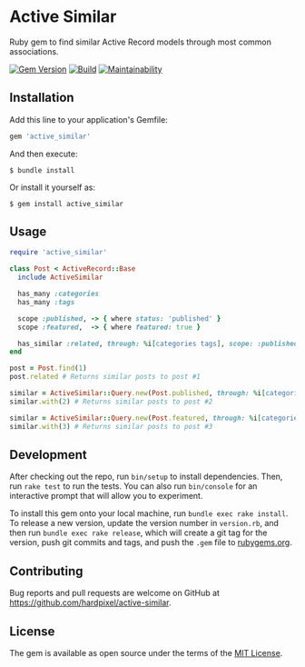 # Active Similar

Ruby gem to find similar Active Record models through most common associations.

[![Gem Version](https://badge.fury.io/rb/active_similar.svg)](https://badge.fury.io/rb/active_similar)
[![Build](https://github.com/hardpixel/active-similar/actions/workflows/build.yml/badge.svg)](https://github.com/hardpixel/active-similar/actions/workflows/build.yml)
[![Maintainability](https://api.codeclimate.com/v1/badges/9070ea120ceeddbcc1d2/maintainability)](https://codeclimate.com/github/hardpixel/active-similar/maintainability)

## Installation

Add this line to your application's Gemfile:

```ruby
gem 'active_similar'
```

And then execute:

    $ bundle install

Or install it yourself as:

    $ gem install active_similar

## Usage

```ruby
require 'active_similar'

class Post < ActiveRecord::Base
  include ActiveSimilar

  has_many :categories
  has_many :tags

  scope :published, -> { where status: 'published' }
  scope :featured,  -> { where featured: true }

  has_similar :related, through: %i[categories tags], scope: :published
end

post = Post.find(1)
post.related # Returns similar posts to post #1

similar = ActiveSimilar::Query.new(Post.published, through: %i[categories tags])
similar.with(2) # Returns similar posts to post #2

similar = ActiveSimilar::Query.new(Post.featured, through: %i[categories])
similar.with(3) # Returns similar posts to post #3
```

## Development

After checking out the repo, run `bin/setup` to install dependencies. Then, run `rake test` to run the tests. You can also run `bin/console` for an interactive prompt that will allow you to experiment.

To install this gem onto your local machine, run `bundle exec rake install`. To release a new version, update the version number in `version.rb`, and then run `bundle exec rake release`, which will create a git tag for the version, push git commits and tags, and push the `.gem` file to [rubygems.org](https://rubygems.org).

## Contributing

Bug reports and pull requests are welcome on GitHub at https://github.com/hardpixel/active-similar.

## License

The gem is available as open source under the terms of the [MIT License](https://opensource.org/licenses/MIT).

